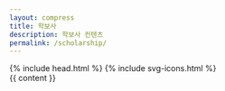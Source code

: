 ```yaml
---
layout: compress
title: 학보사
description: 학보사 컨텐츠
permalink: /scholarship/
---
```

<!DOCTYPE html>
<html lang="KR" itemscope itemtype="http://schema.org/WebPage">
    {% include head.html %}
    <body class="main-page has-push-menu">
        {% include svg-icons.html %}
            <section class="content">
                {{ content }}
            </section>
    </body>
</html>